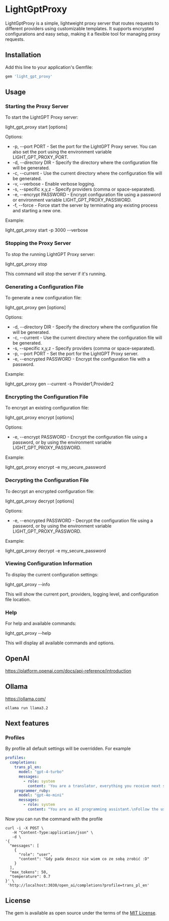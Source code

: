 # LightGptProxy

LightGptProxy is a simple, lightweight proxy server that routes requests to different providers using customizable templates. It supports encrypted configurations and easy setup, making it a flexible tool for managing proxy requests.

## Installation

Add this line to your application's Gemfile:

```bash
gem 'light_gpt_proxy'
```

## Usage

### Starting the Proxy Server

To start the LightGPT Proxy server:

light_gpt_proxy start [options]

Options:
- -p, --port PORT - Set the port for the LightGPT Proxy server. You can also set the port using the environment variable LIGHT_GPT_PROXY_PORT.
- -d, --directory DIR - Specify the directory where the configuration file will be generated.
- -c, --current - Use the current directory where the configuration file will be generated.
- -v, --verbose - Enable verbose logging.
- -s, --specific x,y,z - Specify providers (comma or space-separated).
- -e, --encrypt PASSWORD - Encrypt configuration file using a password or environment variable LIGHT_GPT_PROXY_PASSWORD.
- -f, --force - Force start the server by terminating any existing process and starting a new one.

Example:

light_gpt_proxy start -p 3000 --verbose

### Stopping the Proxy Server

To stop the running LightGPT Proxy server:

light_gpt_proxy stop

This command will stop the server if it's running.

### Generating a Configuration File

To generate a new configuration file:

light_gpt_proxy gen [options]

Options:
- -d, --directory DIR - Specify the directory where the configuration file will be generated.
- -c, --current - Use the current directory where the configuration file will be generated.
- -s, --specific x,y,z - Specify providers (comma or space-separated).
- -p, --port PORT - Set the port for the LightGPT Proxy server.
- -e, --encrypted PASSWORD - Encrypt the configuration file with a password.

Example:

light_gpt_proxy gen --current -s Provider1,Provider2

### Encrypting the Configuration File

To encrypt an existing configuration file:

light_gpt_proxy encrypt [options]

Options:
- -e, --encrypt PASSWORD - Encrypt the configuration file using a password, or by using the environment variable LIGHT_GPT_PROXY_PASSWORD.

Example:

light_gpt_proxy encrypt -e my_secure_password

### Decrypting the Configuration File

To decrypt an encrypted configuration file:

light_gpt_proxy decrypt [options]

Options:
- -e, --encrypted PASSWORD - Decrypt the configuration file using a password, or by using the environment variable LIGHT_GPT_PROXY_PASSWORD.

Example:

light_gpt_proxy decrypt -e my_secure_password

### Viewing Configuration Information

To display the current configuration settings:

light_gpt_proxy --info

This will show the current port, providers, logging level, and configuration file location.

### Help

For help and available commands:

light_gpt_proxy --help

This will display all available commands and options.

## OpenAI

https://platform.openai.com/docs/api-reference/introduction

## Ollama

https://ollama.com/

```shell
ollama run llama3.2
```

## Next features

### Profiles

By profile all default settings will be overridden. For example

```yaml
profiles:
  completions:
    trans_pl_en:
      model: "gpt-4-turbo"
      messages:
        - role: system
          content: 'You are a translator, everything you receive next should be translated into Polish or English.\nIf the given text is in English, translate it into Polish.\nIf the text is in Polish, translate it into English.\nTry to translate in a way that sounds natural to a native speaker of that language.\nOnly return the translation of the text; you don’t need to translate the code.'
    programmer_ruby:
      model: "gpt-4o-mini"
      messages:
        - role: system
          content: "You are an AI programming assistant.\nFollow the user's requirements carefully & to the letter.\nYour expertise is strictly limited to software development topics.\nKeep your answers short and impersonal.\n\nYou can answer general programming questions and perform the following tasks:\n* Explain shortly how the selected code works\n* Generate unit tests for the selected code\n* Propose a fix for the problems in the selected code\n* Scaffold code for a new workspace\n* Find relevant code to your query\n* Propose a plan to implement a feature/architecture\nFirst think step-by-step - describe your plan for what to build in pseudocode, written out in great detail.\nThen output the code in a single code block.\nMinimize any other prose.\nUse Markdown formatting in your answers.\nMake sure to include the programming language name at the start of the Markdown code blocks.\nAvoid wrapping the whole response in triple backticks.\nYou can only give one reply for each conversation turn.\nFocus mainly on Ruby, Ruby on Rails, JavaScript, TypeScript, HTML, CSS, SCSS, SQL."
```

Now you can run the command with the profile

```shell
curl -i -X POST \
   -H "Content-Type:application/json" \
   -d \
'{
  "messages": [
    {
      "role": "user", 
      "content": "Gdy pada deszcz nie wiem co ze sobą zrobić :D"
    }
  ],
  "max_tokens": 50,
  "temperature": 0.7
}' \
 'http://localhost:3030/open_ai/completions?profile=trans_pl_en'
```

## License

The gem is available as open source under the terms of the [MIT License](https://opensource.org/licenses/MIT).
